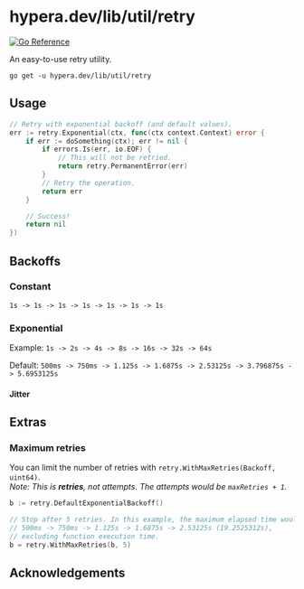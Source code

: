 # hypera.dev/lib/util/retry

[![Go Reference](https://pkg.go.dev/badge/hypera.dev/lib/util/retry.svg)](https://pkg.go.dev/hypera.dev/lib/util/retry#section-documentation)

An easy-to-use retry utility.

```shell
go get -u hypera.dev/lib/util/retry
```

## Usage

```go
// Retry with exponential backoff (and default values).
err := retry.Exponential(ctx, func(ctx context.Context) error {
	if err := doSomething(ctx); err != nil {
		if errors.Is(err, io.EOF) {
			// This will not be retried.
			return retry.PermanentError(err)
		}
		// Retry the operation.
		return err
	}

	// Success!
	return nil
})
```

## Backoffs

### Constant

`1s -> 1s -> 1s -> 1s -> 1s -> 1s -> 1s`

### Exponential

Example: `1s -> 2s -> 4s -> 8s -> 16s -> 32s -> 64s`

Default: `500ms -> 750ms -> 1.125s -> 1.6875s -> 2.53125s -> 3.796875s -> 5.6953125s`

#### Jitter

## Extras

### Maximum retries

You can limit the number of retries with `retry.WithMaxRetries(Backoff, uint64)`.<br/>
*Note: This is **retries**, not attempts. The attempts would be `maxRetries + 1`.*

```go
b := retry.DefaultExponentialBackoff()

// Stop after 5 retries. In this example, the maximum elapsed time would be
// 500ms -> 750ms -> 1.125s -> 1.6875s -> 2.53125s (19.2525312s),
// excluding function execution time.
b = retry.WithMaxRetries(b, 5)
```

## Acknowledgements

